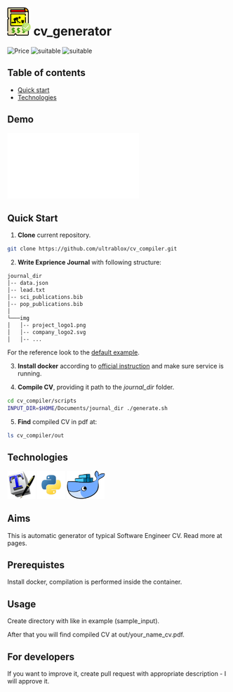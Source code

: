 # [<img src="docs/assets/img/logo.png?raw=true" height="64"/>]() cv_generator

![Price](https://img.shields.io/badge/price-FREE-0098f7.svg)
![suitable](https://img.shields.io/badge/CV-software_engineer-green.svg)
![suitable](https://img.shields.io/badge/CV-software_developer-green.svg)

## Table of contents

<!-- <details>
<summary>Click to expand</summary> -->

- [Quick start](#quick-start)
- [Technologies](#technologies)

<!-- </details> -->

## Demo

[![](out/bruce_wayne_CV.pdf?raw=true)](out/bruce_wayne_CV.pdf?raw=true)

## Quick Start

1. **Clone** current repository.

```bash
git clone https://github.com/ultrablox/cv_compiler.git
```

2. **Write Exprience Journal** with following structure: 

```
journal_dir
│-- data.json
│-- lead.txt
│-- sci_publications.bib
│-- pop_publications.bib
│
└───img
│   │-- project_logo1.png
│   │-- company_logo2.svg
│   │-- ...
```

For the reference look to the [default example](sample_input).

3. **Install docker** according to [official instruction](https://docs.docker.com/install) and make sure service is running.

4. **Compile CV**, providing it path to the *journal_dir* folder.

```bash
cd cv_compiler/scripts
INPUT_DIR=$HOME/Documents/journal_dir ./generate.sh
```

5. **Find** compiled CV in pdf at:
```bash
ls cv_compiler/out
```

## Technologies

[<img src="docs/assets/img/latex.png?raw=true" height="64" />](https://www.latex-project.org)
[<img src="docs/assets/img/python.png?raw=true" height="64" />](https://www.python.org)
[<img src="docs/assets/img/docker.png?raw=true" height="64" />](https://www.docker.com)

## Aims

This is automatic generator of typical Software Engineer CV. Read more at pages.

## Prerequistes

Install docker, compilation is performed inside the container.

## Usage

Create directory with like in example (sample_input).


After that you will find compiled CV at out/your_name_cv.pdf.

## For developers

If you want to improve it, create pull request with appropriate description - I will approve it. 